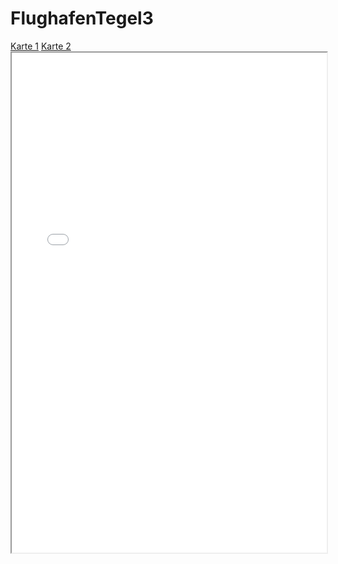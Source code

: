 # FlughafenTegel3
<head>
<meta charset="utf-8">
<style type=text/css>
div{}
img{
    margin: 0 auto;
	display:block;
    }
iframe{	
	margin: 0 auto;
	display:block;
		}
</style>
</head>
<body>
<nav>
<a href="kepler.gl.html" target="iframe">Karte 1</a>
<a href="hello.html" target="iframe">Karte 2</a>
</nav>
<iframe name="iframe" src="kepler.gl.html" width="100%" height="800px">
</iframe>
</body>